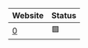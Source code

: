 | Website                 | Status                |
| ----------------------- | --------------------- |
| [0](https://Actuinfo360.com) | :green_square: |